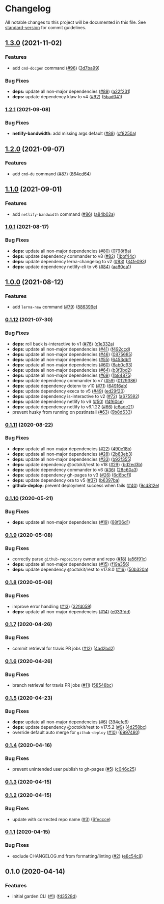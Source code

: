 # Changelog

All notable changes to this project will be documented in this file. See [standard-version](https://github.com/conventional-changelog/standard-version) for commit guidelines.

## [1.3.0](https://github.com/zendeskgarden/scripts/compare/v1.2.1...v1.3.0) (2021-11-02)


### Features

* add `cmd-docgen` command ([#96](https://github.com/zendeskgarden/scripts/issues/96)) ([3d7ba99](https://github.com/zendeskgarden/scripts/commit/3d7ba993258354bb8333207655b8445622819883))


### Bug Fixes

* **deps:** update all non-major dependencies ([#89](https://github.com/zendeskgarden/scripts/issues/89)) ([a22f231](https://github.com/zendeskgarden/scripts/commit/a22f2310d77714b9ee8cdac6797422e1113ba0b6))
* **deps:** update dependency klaw to v4 ([#92](https://github.com/zendeskgarden/scripts/issues/92)) ([5bad041](https://github.com/zendeskgarden/scripts/commit/5bad041388ee33335caa34da53662a757b94acb7))

### [1.2.1](https://github.com/zendeskgarden/scripts/compare/v1.2.0...v1.2.1) (2021-09-08)


### Bug Fixes

* **netlify-bandwidth:** add missing args default ([#88](https://github.com/zendeskgarden/scripts/issues/88)) ([cf8250a](https://github.com/zendeskgarden/scripts/commit/cf8250ae19dedbac3a680f0f4a57fa80c21dd35a))

## [1.2.0](https://github.com/zendeskgarden/scripts/compare/v1.1.0...v1.2.0) (2021-09-07)


### Features

* add `cmd-du` command ([#87](https://github.com/zendeskgarden/scripts/issues/87)) ([864cd64](https://github.com/zendeskgarden/scripts/commit/864cd641ec2733340eb575213076ffc36a66b50a))

## [1.1.0](https://github.com/zendeskgarden/scripts/compare/v1.0.1...v1.1.0) (2021-09-01)


### Features

* add `netlify-bandwidth` command ([#86](https://github.com/zendeskgarden/scripts/issues/86)) ([a84b02a](https://github.com/zendeskgarden/scripts/commit/a84b02a0d5fd0e588bb2d7e5e7b6c5804639180b))

### [1.0.1](https://github.com/zendeskgarden/scripts/compare/v1.0.0...v1.0.1) (2021-08-17)


### Bug Fixes

* **deps:** update all non-major dependencies ([#80](https://github.com/zendeskgarden/scripts/issues/80)) ([0798f8a](https://github.com/zendeskgarden/scripts/commit/0798f8a5e4943239319bf14c95205221e7ba86a8))
* **deps:** update dependency commander to v8 ([#82](https://github.com/zendeskgarden/scripts/issues/82)) ([1bbf44c](https://github.com/zendeskgarden/scripts/commit/1bbf44ce97ca6b623bd23c510f039c552dd1a5c9))
* **deps:** update dependency lerna-changelog to v2 ([#83](https://github.com/zendeskgarden/scripts/issues/83)) ([34fe093](https://github.com/zendeskgarden/scripts/commit/34fe0933d023f367066ebc1968eb1c1072334bb8))
* **deps:** update dependency netlify-cli to v6 ([#84](https://github.com/zendeskgarden/scripts/issues/84)) ([aa80ca1](https://github.com/zendeskgarden/scripts/commit/aa80ca1e1ba81e9f5bf50e82c122807e0901204d))

## [1.0.0](https://github.com/zendeskgarden/scripts/compare/v0.1.12...v1.0.0) (2021-08-12)


### Features

* add `lerna-new` command ([#79](https://github.com/zendeskgarden/scripts/issues/79)) ([886399e](https://github.com/zendeskgarden/scripts/commit/886399ecfc7f29b3e89d074db31b283c45203b06))

### [0.1.12](https://github.com/zendeskgarden/scripts/compare/v0.1.11...v0.1.12) (2021-07-30)


### Bug Fixes

* **deps:** roll back is-interactive to v1 ([#76](https://github.com/zendeskgarden/scripts/issues/76)) ([c1e332a](https://github.com/zendeskgarden/scripts/commit/c1e332a7e5af8fcdeb4be2a1e1755aacec1decc0))
* **deps:** update all non-major dependencies ([#41](https://github.com/zendeskgarden/scripts/issues/41)) ([f492ccd](https://github.com/zendeskgarden/scripts/commit/f492ccd26c5d94bd53b2b8658aecce987ee60b0e))
* **deps:** update all non-major dependencies ([#46](https://github.com/zendeskgarden/scripts/issues/46)) ([0875685](https://github.com/zendeskgarden/scripts/commit/0875685e5e5f8643ecaf24ff80c0061cf6760d04))
* **deps:** update all non-major dependencies ([#55](https://github.com/zendeskgarden/scripts/issues/55)) ([6453dbf](https://github.com/zendeskgarden/scripts/commit/6453dbfd56b4284cdeeca70c1eb0a9e2f1470eff))
* **deps:** update all non-major dependencies ([#60](https://github.com/zendeskgarden/scripts/issues/60)) ([6ab0c93](https://github.com/zendeskgarden/scripts/commit/6ab0c93e9f5b715f7c46a98c1c1d2bf4a03ed19f))
* **deps:** update all non-major dependencies ([#64](https://github.com/zendeskgarden/scripts/issues/64)) ([b3f3bd2](https://github.com/zendeskgarden/scripts/commit/b3f3bd23026909ba7e0e3e75154a8dc992597fe4))
* **deps:** update all non-major dependencies ([#69](https://github.com/zendeskgarden/scripts/issues/69)) ([1b84875](https://github.com/zendeskgarden/scripts/commit/1b8487539dd51a108bccc93013a4c903d672d390))
* **deps:** update dependency commander to v7 ([#59](https://github.com/zendeskgarden/scripts/issues/59)) ([0129386](https://github.com/zendeskgarden/scripts/commit/0129386fc1e925b99fdede3edd7f484a88246786))
* **deps:** update dependency dotenv to v10 ([#71](https://github.com/zendeskgarden/scripts/issues/71)) ([64916ab](https://github.com/zendeskgarden/scripts/commit/64916abc56cd254e7d64845b0395f6227c9e53b6))
* **deps:** update dependency execa to v5 ([#49](https://github.com/zendeskgarden/scripts/issues/49)) ([ed29f20](https://github.com/zendeskgarden/scripts/commit/ed29f200fb9b7b00421f3597e9131cb1f7a5bdb0))
* **deps:** update dependency is-interactive to v2 ([#72](https://github.com/zendeskgarden/scripts/issues/72)) ([a675592](https://github.com/zendeskgarden/scripts/commit/a6755923f15534a7fd129eb4df6f44c6016cdc30))
* **deps:** update dependency netlify to v6 ([#50](https://github.com/zendeskgarden/scripts/issues/50)) ([f4f60ce](https://github.com/zendeskgarden/scripts/commit/f4f60cead5823dba7599b781f4cf69ac8ce6ac67))
* **deps:** update dependency netlify to v6.1.22 ([#66](https://github.com/zendeskgarden/scripts/issues/66)) ([c6ade21](https://github.com/zendeskgarden/scripts/commit/c6ade21073a6c186593d0df6083324b468704e6a))
* prevent husky from running on postinstall ([#63](https://github.com/zendeskgarden/scripts/issues/63)) ([9b8d633](https://github.com/zendeskgarden/scripts/commit/9b8d633333c53304fc0005f785d92d3712284747))

### [0.1.11](https://github.com/zendeskgarden/scripts/compare/v0.1.10...v0.1.11) (2020-08-22)


### Bug Fixes

* **deps:** update all non-major dependencies ([#22](https://github.com/zendeskgarden/scripts/issues/22)) ([490e18b](https://github.com/zendeskgarden/scripts/commit/490e18bacd45d2b48f8facd14782d66107e54940))
* **deps:** update all non-major dependencies ([#28](https://github.com/zendeskgarden/scripts/issues/28)) ([2b83eb3](https://github.com/zendeskgarden/scripts/commit/2b83eb30f56570b8aa7e41d515c3f6694b6a44c8))
* **deps:** update all non-major dependencies ([#33](https://github.com/zendeskgarden/scripts/issues/33)) ([b92f355](https://github.com/zendeskgarden/scripts/commit/b92f3558688072dceba8531b18ff3b26f4522f9a))
* **deps:** update dependency @octokit/rest to v18 ([#29](https://github.com/zendeskgarden/scripts/issues/29)) ([bd2ed3b](https://github.com/zendeskgarden/scripts/commit/bd2ed3b44eedb3a3c94abaad71a2465c1d6fd2d3))
* **deps:** update dependency commander to v6 ([#36](https://github.com/zendeskgarden/scripts/issues/36)) ([28c60a3](https://github.com/zendeskgarden/scripts/commit/28c60a36e32f12996c81f631f749b6957a8081d0))
* **deps:** update dependency gh-pages to v3 ([#26](https://github.com/zendeskgarden/scripts/issues/26)) ([6d6bcf1](https://github.com/zendeskgarden/scripts/commit/6d6bcf1408a09aebe4e554d96adb232d904b6b6d))
* **deps:** update dependency ora to v5 ([#37](https://github.com/zendeskgarden/scripts/issues/37)) ([b6397ba](https://github.com/zendeskgarden/scripts/commit/b6397babbeacc897572a77b879dfc4688f23b9f3))
* **github-deploy:** prevent deployment success when <command> fails ([#40](https://github.com/zendeskgarden/scripts/issues/40)) ([9cd812e](https://github.com/zendeskgarden/scripts/commit/9cd812e2f0599233c3a29736bd0a0a9902ab4ece))

### [0.1.10](https://github.com/zendeskgarden/scripts/compare/v0.1.9...v0.1.10) (2020-05-21)


### Bug Fixes

* **deps:** update all non-major dependencies ([#19](https://github.com/zendeskgarden/scripts/issues/19)) ([68f06d1](https://github.com/zendeskgarden/scripts/commit/68f06d1e55f1be31716e2bd1252d70da46a0363f))

### [0.1.9](https://github.com/zendeskgarden/scripts/compare/v0.1.8...v0.1.9) (2020-05-08)


### Bug Fixes

* correctly parse `github-repository` owner and repo ([#18](https://github.com/zendeskgarden/scripts/issues/18)) ([a56f91c](https://github.com/zendeskgarden/scripts/commit/a56f91ced8b988f9c01adf16ac93144adad48745))
* **deps:** update all non-major dependencies ([#15](https://github.com/zendeskgarden/scripts/issues/15)) ([f19a356](https://github.com/zendeskgarden/scripts/commit/f19a3563b732b4a9f250de0c2051b4c669bbd2f1))
* **deps:** update dependency @octokit/rest to v17.8.0 ([#16](https://github.com/zendeskgarden/scripts/issues/16)) ([50b320a](https://github.com/zendeskgarden/scripts/commit/50b320a23494aa3fcdea2889df576afca0643978))

### [0.1.8](https://github.com/zendeskgarden/scripts/compare/v0.1.7...v0.1.8) (2020-05-06)


### Bug Fixes

* improve error handling ([#13](https://github.com/zendeskgarden/scripts/issues/13)) ([32fd059](https://github.com/zendeskgarden/scripts/commit/32fd0599472bf69eadf8e4c6a26757e9795c7a03))
* **deps:** update all non-major dependencies ([#14](https://github.com/zendeskgarden/scripts/issues/14)) ([e033fdd](https://github.com/zendeskgarden/scripts/commit/e033fdd62ac3264ec261b2ed9ec55c0ab9404a05))

### [0.1.7](https://github.com/zendeskgarden/scripts/compare/v0.1.6...v0.1.7) (2020-04-26)


### Bug Fixes

* commit retrieval for travis PR jobs ([#12](https://github.com/zendeskgarden/scripts/issues/12)) ([4ad2bd2](https://github.com/zendeskgarden/scripts/commit/4ad2bd260ebd19af3f75115bacac697ee96c998c))

### [0.1.6](https://github.com/zendeskgarden/scripts/compare/v0.1.5...v0.1.6) (2020-04-26)


### Bug Fixes

* branch retrieval for travis PR jobs ([#11](https://github.com/zendeskgarden/scripts/issues/11)) ([58548bc](https://github.com/zendeskgarden/scripts/commit/58548bcc5a0c42cdeeefe24ecf38d8be576e44f0))

### [0.1.5](https://github.com/zendeskgarden/scripts/compare/v0.1.4...v0.1.5) (2020-04-23)


### Bug Fixes

* **deps:** update all non-major dependencies ([#6](https://github.com/zendeskgarden/scripts/issues/6)) ([394efe6](https://github.com/zendeskgarden/scripts/commit/394efe613ed579e2dbd9eac9c4a3de5c546612c7))
* **deps:** update dependency @octokit/rest to v17.5.2 ([#9](https://github.com/zendeskgarden/scripts/issues/9)) ([4d258bc](https://github.com/zendeskgarden/scripts/commit/4d258bc7d943ee37a95e45437c333a9c60d57a77))
* override default auto merge for `github-deploy` ([#10](https://github.com/zendeskgarden/scripts/issues/10)) ([6997480](https://github.com/zendeskgarden/scripts/commit/69974803f264b9b0cd7c8b2801ebc331b6acf958))

### [0.1.4](https://github.com/zendeskgarden/scripts/compare/v0.1.3...v0.1.4) (2020-04-16)


### Bug Fixes

* prevent unintended user publish to gh-pages ([#5](https://github.com/zendeskgarden/scripts/issues/5)) ([c046c25](https://github.com/zendeskgarden/scripts/commit/c046c2557db85ff538148b7a42718056204e9b21))

### [0.1.3](https://github.com/zendeskgarden/scripts/compare/v0.1.2...v0.1.3) (2020-04-15)

### [0.1.2](https://github.com/zendeskgarden/scripts/compare/v0.1.1...v0.1.2) (2020-04-15)


### Bug Fixes

* update with corrected repo name ([#3](https://github.com/zendeskgarden/scripts/issues/3)) ([6feccce](https://github.com/zendeskgarden/scripts/commit/6feccce9b6362e74ba7f2ae7aa2c14f6c190fd43))

### [0.1.1](https://github.com/zendeskgarden/scripts/compare/v0.1.0...v0.1.1) (2020-04-15)


### Bug Fixes

* exclude CHANGELOG.md from formatting/linting ([#2](https://github.com/zendeskgarden/scripts/issues/2)) ([e8c54c8](https://github.com/zendeskgarden/scripts/commit/e8c54c88e8976b213efa01ede3cacfdc529111e0))

## 0.1.0 (2020-04-14)


### Features

* initial garden CLI ([#1](https://github.com/zendeskgarden/scripts/issues/1)) ([fd3528d](https://github.com/zendeskgarden/scripts/commit/fd3528d8869929cf71dcfffece9706453ce05fb5))
